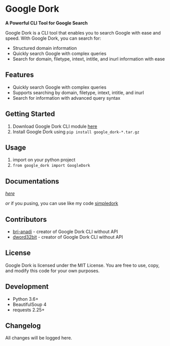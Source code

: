 **Google Dork**
================

**A Powerful CLI Tool for Google Search**

Google Dork is a CLI tool that enables you to search Google with ease and speed. With Google Dork, you can search for:

* Structured domain information
* Quickly search Google with complex queries
* Search for domain, filetype, intext, intitle, and inurl information with ease

**Features**
--------

* Quickly search Google with complex queries
* Supports searching by domain, filetype, intext, intitle, and inurl
* Search for information with advanced query syntax

**Getting Started**
---------------

1. Download Google Dork CLI module [here](https://github.com/dword32bit/google-dork/releases/download/v1.0.0/google_dork-1.0.tar.gz)
2. Install Google Dork using `pip install google_dork-*.tar.gz`

**Usage**
-----------------

1. import on your python project
2. `from google_dork import GoogleDork`

**Documentations**
-----------------
*[here](https://github.com/dword32bit/google-dork/blob/main/documentations.md)*

*or*
if you pusing, you can use like my code [simpledork](https://github.com/dword32bit/simpledork.git)

**Contributors**
------------

* [bri-anadi](https://github.com/bri-anadi) - creator of Google Dork CLI without API
* [dword32bit](https://github.com/dword32bit) - creator of Google Dork CLI without API

**License**
-------

Google Dork is licensed under the MIT License. You are free to use, copy, and modify this code for your own purposes.

**Development**
--------------

* Python 3.6+
* BeautifulSoup 4
* requests 2.25+

**Changelog**
-------------

All changes will be logged here.

